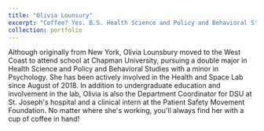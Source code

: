 ```yaml
---
title: "Olivia Lounsury"
excerpt: "Coffee? Yes. B.S. Health Science and Policy and Behavioral Studies<br/><img src='/images/livy.jpg'>"
collection: portfolio
---
```


Although originally from New York, Olivia Lounsbury moved to the West Coast to attend school at Chapman University, pursuing a double major in Health Science and Policy and Behavioral Studies with a minor in Psychology. She has been actively involved in the Health and Space Lab since August of 2018. In addition to undergraduate education and involvement in the lab, Olivia is also the Department Coordinator for DSU at St. Joseph's hospital and a clinical intern at the Patient Safety Movement Foundation. No matter where she's working, you'll always find her with a cup of coffee in hand!